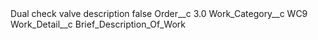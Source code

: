 <?xml version="1.0" encoding="UTF-8"?>
<CustomMetadata xmlns="http://soap.sforce.com/2006/04/metadata" xmlns:xsi="http://www.w3.org/2001/XMLSchema-instance" xmlns:xsd="http://www.w3.org/2001/XMLSchema">
    <label>Dual check valve description</label>
    <protected>false</protected>
    <values>
        <field>Order__c</field>
        <value xsi:type="xsd:double">3.0</value>
    </values>
    <values>
        <field>Work_Category__c</field>
        <value xsi:type="xsd:string">WC9</value>
    </values>
    <values>
        <field>Work_Detail__c</field>
        <value xsi:type="xsd:string">Brief_Description_Of_Work</value>
    </values>
</CustomMetadata>
